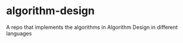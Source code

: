 # algorithm-design
A repo that implements the algorithms in Algorithm Design in different languages

